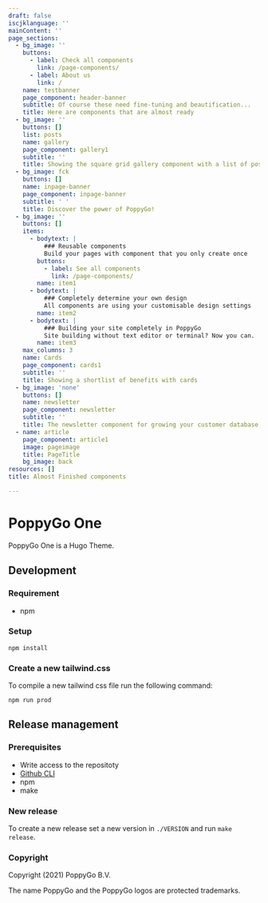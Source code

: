 ```yaml
---
draft: false
iscjklanguage: ''
mainContent: ''
page_sections:
  - bg_image: ''
    buttons:
      - label: Check all components
        link: /page-components/
      - label: About us
        link: /
    name: testbanner
    page_component: header-banner
    subtitle: Of course these need fine-tuning and beautification...
    title: Here are components that are almost ready
  - bg_image: ''
    buttons: []
    list: posts
    name: gallery
    page_component: gallery1
    subtitle: ''
    title: Showing the square grid gallery component with a list of posts
  - bg_image: fck
    buttons: []
    name: inpage-banner
    page_component: inpage-banner
    subtitle: ' '
    title: Discover the power of PoppyGo!
  - bg_image: ''
    buttons: []
    items:
      - bodytext: |
          ### Reusable components
          Build your pages with component that you only create once
        buttons:
          - label: See all components
            link: /page-components/
        name: item1
      - bodytext: |
          ### Completely determine your own design
          All components are using your customisable design settings
        name: item2
      - bodytext: |
          ### Building your site completely in PoppyGo
          Site building without text editor or terminal? Now you can.
        name: item3
    max_columns: 3
    name: Cards
    page_component: cards1
    subtitle: ''
    title: Showing a shortlist of benefits with cards
  - bg_image: 'none'
    buttons: []
    name: newsletter
    page_component: newsletter
    subtitle: ''
    title: The newsletter component for growing your customer database
  - name: article
    page_component: article1
    image: pageimage
    title: PageTitle
    bg_image: back
resources: []
title: Almost Finished components

---
```



# PoppyGo One

PoppyGo One is a Hugo Theme.

## Development

### Requirement

- npm

### Setup

```
npm install
```

### Create a new tailwind.css

To compile a new tailwind css file run the following command:

```
npm run prod
```

## Release management

### Prerequisites

- Write access to the repositoty
- [Github CLI](https://github.com/cli/cli)
- npm
- make

### New release

To create a new release set a new version in ```./VERSION``` and run ```make
release```.

### Copyright

Copyright (2021) PoppyGo B.V.

The name PoppyGo and the PoppyGo logos are protected trademarks.
